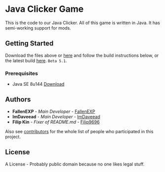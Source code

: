 # Java Clicker Game

This is the code to our Java Clicker. All of this game is written in Java. It has semi-working support for mods.


## Getting Started

Download the files above or [here](https://github.com/WeAreDevs/SomeClicker/archive/master.zip) and follow the build instructions below, or the latest build [here](https://github.com/WeAreDevs/SomeClicker/releases/download/beta51/SomeClicker-Beta51.jar). `Beta 5.1`.

### Prerequisites

* Java SE 8u144 [Download](http://www.oracle.com/technetwork/java/javase/downloads/jre8-downloads-2133155.html)

## Authors

* **FallenEXP** - *Main Developer* - [FallenEXP](https://github.com/FallenEXP)
* **ImDaveead** - *Main Developer* - [ImDaveead](https://github.com/ImDaveead)
* **Filip Kin** - *Fixer of README.md* - [Filip9696](https://github.com/Filip9696)

Also see [contributors](https://github.com/WeAreDevs/JavaClicker/contributors) for the whole list of people who participated in this project.

## License

A License - Probably public domain because no one likes legal stuff.
